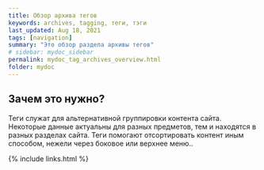 ```yaml
---
title: Обзор архива тегов
keywords: archives, tagging, теги, тэги
last_updated: Aug 18, 2021
tags: [navigation]
summary: "Это обзор раздела архивы тегов"
# sidebar: mydoc_sidebar
permalink: mydoc_tag_archives_overview.html
folder: mydoc
---
```


## Зачем это нужно?

Теги служат для альтернативной группировки контента сайта. Некоторые данные актуальны для разных предметов, тем и находятся в разных разделах сайта. Теги помогают отсортировать контент иным способом, нежели через боковое или верхнее меню..

{% include links.html %}
